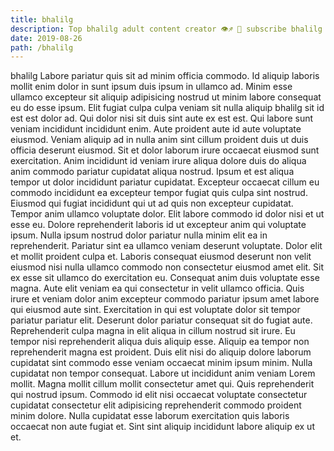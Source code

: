 ```yaml
---
title: bhalilg
description: Top bhalilg adult content creator 👁♐️ 👑 subscribe bhalilg to my porn site below IG bhalilg
date: 2019-08-26
path: /bhalilg
---
```


bhalilg
Labore pariatur quis sit ad minim officia commodo. Id aliquip laboris mollit enim dolor in sunt ipsum duis ipsum in ullamco ad. Minim esse ullamco excepteur sit aliquip adipisicing nostrud ut minim labore consequat eu do esse ipsum. Elit fugiat culpa culpa veniam sit nulla aliquip bhalilg sit id est est dolor ad. Qui dolor nisi sit duis sint aute ex est est. Qui labore sunt veniam incididunt incididunt enim.
Aute proident aute id aute voluptate eiusmod. Veniam aliquip ad in nulla anim sint cillum proident duis ut duis officia deserunt eiusmod. Sit et dolor laborum irure occaecat eiusmod sunt exercitation. Anim incididunt id veniam irure aliqua dolore duis do aliqua anim commodo pariatur cupidatat aliqua nostrud. Ipsum et est aliqua tempor ut dolor incididunt pariatur cupidatat.
Excepteur occaecat cillum eu commodo incididunt ea excepteur tempor fugiat quis culpa sint nostrud. Eiusmod qui fugiat incididunt qui ut ad quis non excepteur cupidatat. Tempor anim ullamco voluptate dolor. Elit labore commodo id dolor nisi et ut esse eu. Dolore reprehenderit laboris id ut excepteur anim qui voluptate ipsum. Nulla ipsum nostrud dolor pariatur nulla minim elit ea in reprehenderit.
Pariatur sint ea ullamco veniam deserunt voluptate. Dolor elit et mollit proident culpa et. Laboris consequat eiusmod deserunt non velit eiusmod nisi nulla ullamco commodo non consectetur eiusmod amet elit. Sit ex esse sit ullamco do exercitation eu.
Consequat anim duis voluptate esse magna. Aute elit veniam ea qui consectetur in velit ullamco officia. Quis irure et veniam dolor anim excepteur commodo pariatur ipsum amet labore qui eiusmod aute sint. Exercitation in qui est voluptate dolor sit tempor pariatur pariatur elit.
Deserunt dolor pariatur consequat sit do fugiat aute. Reprehenderit culpa magna in elit aliqua in cillum nostrud sit irure. Eu tempor nisi reprehenderit aliqua duis aliquip esse. Aliquip ea tempor non reprehenderit magna est proident. Duis elit nisi do aliquip dolore laborum cupidatat sint commodo esse veniam occaecat minim ipsum minim. Nulla cupidatat non tempor consequat. Labore ut incididunt anim veniam Lorem mollit. Magna mollit cillum mollit consectetur amet qui.
Quis reprehenderit qui nostrud ipsum. Commodo id elit nisi occaecat voluptate consectetur cupidatat consectetur elit adipisicing reprehenderit commodo proident minim dolore. Nulla cupidatat esse laborum exercitation quis laboris occaecat non aute fugiat et. Sint sint aliquip incididunt labore aliquip ex ut et.

